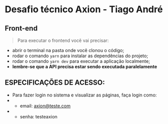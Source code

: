 # Desafio técnico Axion - Tiago André

## Front-end

> Para executar o frontend você vai precisar:

- abrir o terminal na pasta onde você clonou o código;
- rodar o comando `yarn` para instalar as dependências do projeto;
- rodar o comando  `yarn dev` para executar a aplicação localmente;
- **lembre-se que a API precisa estar sendo executada paralelamente**

## ESPECIFICAÇÕES DE ACESSO:
- Para fazer login no sistema e visualizar as páginas, faça login como:
-  - email: axion@teste.com
-  - senha: testeaxion
